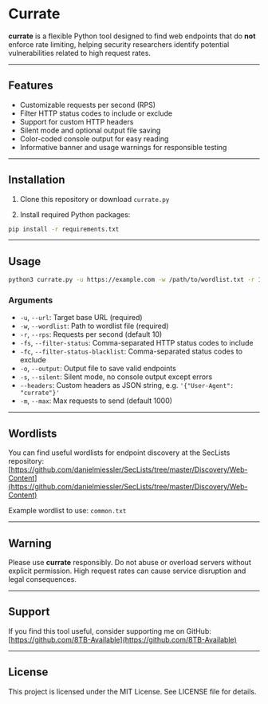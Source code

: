 
# Currate

**currate** is a flexible Python tool designed to find web endpoints that do **not** enforce rate limiting, helping security researchers identify potential vulnerabilities related to high request rates.

---

## Features

- Customizable requests per second (RPS)  
- Filter HTTP status codes to include or exclude  
- Support for custom HTTP headers  
- Silent mode and optional output file saving  
- Color-coded console output for easy reading  
- Informative banner and usage warnings for responsible testing  

---

## Installation

1. Clone this repository or download `currate.py`

2. Install required Python packages:

```bash
pip install -r requirements.txt
````

---

## Usage

```bash
python3 currate.py -u https://example.com -w /path/to/wordlist.txt -r 10 -fs 200,403 -fc 404 -o output.txt
```

### Arguments

* `-u`, `--url`: Target base URL (required)
* `-w`, `--wordlist`: Path to wordlist file (required)
* `-r`, `--rps`: Requests per second (default 10)
* `-fs`, `--filter-status`: Comma-separated HTTP status codes to include
* `-fc`, `--filter-status-blacklist`: Comma-separated status codes to exclude
* `-o`, `--output`: Output file to save valid endpoints
* `-s`, `--silent`: Silent mode, no console output except errors
* `--headers`: Custom headers as JSON string, e.g. `'{"User-Agent": "currate"}'`
* `-m`, `--max`: Max requests to send (default 1000)

---

## Wordlists

You can find useful wordlists for endpoint discovery at the SecLists repository:
[https://github.com/danielmiessler/SecLists/tree/master/Discovery/Web-Content](https://github.com/danielmiessler/SecLists/tree/master/Discovery/Web-Content)

Example wordlist to use: `common.txt`

---

## Warning

Please use **currate** responsibly. Do not abuse or overload servers without explicit permission. High request rates can cause service disruption and legal consequences.

---

## Support

If you find this tool useful, consider supporting me on GitHub:
[https://github.com/8TB-Available](https://github.com/8TB-Available)

---

## License

This project is licensed under the MIT License. See LICENSE file for details.


